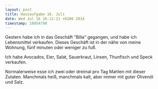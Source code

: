 ```yaml
---
layout: post
title: Hausaufgabe 16. Juli
date: Wed Jul 16 16:12:21 +0200 2014
timestamp: 18954790
---
```

Gestern habe ich in das Geschäft "Billa" gegangen, und habe ich Lebensmittel verkaufen. Dieses Geschäft ist in der nähe von meine Wohnung, fünf minuten  oder weniger zu fuß.

Ich habe Avocados, Eier, Salat, Sauerkraut, Linsen, Thunfisch und Speck verkaufen.

Normalerweise esse ich zwei oder dreimal pro Tag Mahlen mit dieser Zutaten. Manchmals heiß, manchmals kalt, aber immer mit guter Olivenöl und Salz.
